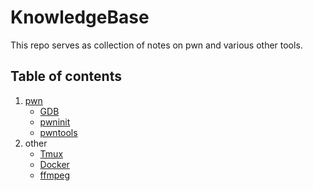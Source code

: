 # KnowledgeBase

This repo serves as collection of notes on pwn and various other tools.

## Table of contents

1. [pwn](pwn)
    - [GDB](pwn/gdb.md)
    - [pwninit](pwn/pwninit.md)
    - [pwntools](pwn/pwntools.md)
2. other
    - [Tmux](tmux.md)
    - [Docker](docker.md)
    - [ffmpeg](ffmpeg.md)
